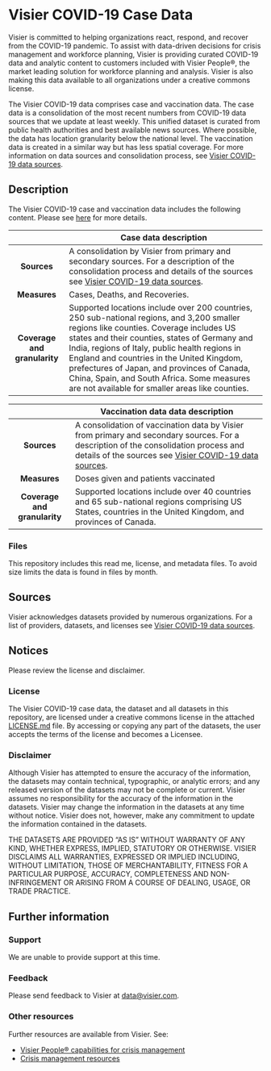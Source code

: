 # Visier COVID-19 Case Data

Visier is committed to helping organizations react, respond, and recover from the COVID-19 pandemic. To assist with data-driven decisions for crisis management and workforce planning, Visier is providing curated COVID-19 data and analytic content to customers included with Visier People®️, the market leading solution for workforce planning and analysis. Visier is also making this data available to all organizations under a creative commons license.

The Visier COVID-19 data comprises case and vaccination data. The case data is a consolidation of the most recent numbers from COVID-19 data sources that we update at least weekly. This unified dataset is curated from public health authorities and best available news sources. Where possible, the data has location granularity below the national level. The vaccination data is created in a similar way but has less spatial coverage. For more information on data sources and consolidation process, see [Visier COVID-19 data sources](https://www.visier.com/covid-19/sources/).

## Description
The Visier COVID-19 case and vaccination data includes the following content. Please see [here](https://www.visier.com/covid-19) for more details.

| | Case data description |
| :---: | --- |
| **Sources** | A consolidation by Visier from primary and secondary sources. For a description of the consolidation process and details of the sources see [Visier COVID-19 data sources](https://www.visier.com/covid-19/sources/). |
| **Measures** | Cases, Deaths, and Recoveries. |
| **Coverage and granularity** | Supported locations include over 200 countries, 250 sub-national regions, and 3,200 smaller regions like counties. Coverage includes US states and their counties, states of Germany and India, regions of Italy, public health regions in England and countries in the United Kingdom, prefectures of Japan, and provinces of Canada, China, Spain, and South Africa. Some measures are not available for smaller areas like counties. |

| | Vaccination data data description |
| :---: | --- |
| **Sources** | A consolidation of vaccination data by Visier from primary and secondary sources. For a description of the consolidation process and details of the sources see [Visier COVID-19 data sources](https://www.visier.com/covid-19/sources/). |
| **Measures** | Doses given and patients vaccinated |
| **Coverage and granularity** | Supported locations include over 40 countries and 65 sub-national regions comprising US States, countries in the United Kingdom, and provinces of Canada. |


### Files
This repository includes this read me, license, and metadata files. To avoid size limits the data is found in files by month.

## Sources
Visier acknowledges datasets provided by numerous organizations. For a list of providers, datasets, and licenses see [Visier COVID-19 data sources](https://www.visier.com/covid-19/sources/).

## Notices
Please review the license and disclaimer. 

### License
The Visier COVID-19 case data, the dataset and all datasets in this repository, are licensed under a creative commons license in the attached [LICENSE.md](LICENSE.md) file. By accessing or copying any part of the datasets, the user accepts the terms of the license and becomes a Licensee.

### Disclaimer
Although Visier has attempted to ensure the accuracy of the information, the datasets may contain technical, typographic, or analytic errors; and any released version of the datasets may not be complete or current. Visier assumes no responsibility for the accuracy of the information in the datasets. Visier may change the information in the datasets at any time without notice. Visier does not, however, make any commitment to update the information contained in the datasets.

THE DATASETS ARE PROVIDED “AS IS” WITHOUT WARRANTY OF ANY KIND, WHETHER EXPRESS, IMPLIED, STATUTORY OR OTHERWISE. VISIER DISCLAIMS ALL WARRANTIES, EXPRESSED OR IMPLIED INCLUDING, WITHOUT LIMITATION, THOSE OF MERCHANTABILITY, FITNESS FOR A PARTICULAR PURPOSE, ACCURACY, COMPLETENESS AND NON-INFRINGEMENT OR ARISING FROM A COURSE OF DEALING, USAGE, OR TRADE PRACTICE.

## Further information

### Support 
We are unable to provide support at this time. 

### Feedback
Please send feedback to Visier at [data@visier.com](mailto:data@visier.com).

### Other resources
Further resources are available from Visier. See:
* [Visier People® capabilities for crisis management](https://www.visier.com/wp-content/uploads/2020/03/Visier-People-CrisisManagement.pdf)
* [Crisis management resources](https://www.visier.com/crisis-management/)
